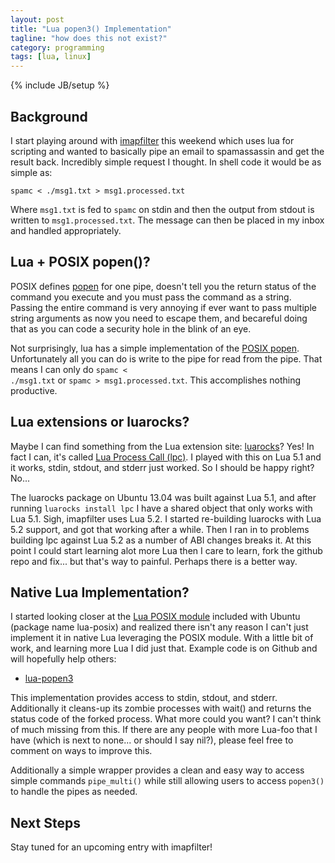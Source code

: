 ```yaml
---
layout: post
title: "Lua popen3() Implementation"
tagline: "how does this not exist?"
category: programming
tags: [lua, linux]
---
```

{% include JB/setup %}

Background
----------

I start playing around with [imapfilter](https://github.com/lefcha/imapfilter) this weekend which uses lua for scripting and wanted to basically pipe an email to spamassassin and get the result back.  Incredibly simple request I thought.  In shell code it would be as simple as:

	spamc < ./msg1.txt > msg1.processed.txt

Where <code>msg1.txt</code> is fed to <code>spamc</code> on stdin and then the output from stdout is written to <code>msg1.processed.txt</code>.  The message can then be placed in my inbox and handled appropriately.

Lua + POSIX popen()?
--------------------

POSIX defines [popen](http://pubs.opengroup.org/onlinepubs/009696899/functions/popen.html) for one pipe, doesn't tell you the return status of the command you execute and you must pass the command as a string.  Passing the entire command is very annoying if ever want to pass multiple string arguments as now you need to escape them, and becareful doing that as you can code a security hole in the blink of an eye.

Not surprisingly, lua has a simple implementation of the [POSIX popen](http://www.lua.org/manual/5.2/manual.html#pdf-io.popen).  Unfortunately all you can do is write to the pipe for read from the pipe.  That means I can only do <code>spamc &lt; ./msg1.txt</code> or <code>spamc &gt; msg1.processed.txt</code>.  This accomplishes nothing productive.

Lua extensions or luarocks?
---------------------------

Maybe I can find something from the Lua extension site: [luarocks](http://luarocks.org/)?  Yes! In fact I can, it's called [Lua Process Call (lpc)](https://github.com/LuaDist/lpc).  I played with this on Lua 5.1 and it works, stdin, stdout, and stderr just worked.  So I should be happy right? No...

The luarocks package on Ubuntu 13.04 was built against Lua 5.1, and after running <code>luarocks install lpc</code> I have a shared object that only works with Lua 5.1.  Sigh, imapfilter uses Lua 5.2.  I started re-building luarocks with Lua 5.2 support, and got that working after a while.  Then I ran in to problems building lpc against Lua 5.2 as a number of ABI changes breaks it.  At this point I could start learning alot more Lua then I care to learn, fork the github repo and fix... but that's way to painful.  Perhaps there is a better way.

Native Lua Implementation?
--------------------------

I started looking closer at the [Lua POSIX module](https://github.com/luaposix/luaposix) included with Ubuntu (package name lua-posix) and realized there isn't any reason I can't just implement it in native Lua leveraging the POSIX module.  With a little bit of work, and learning more Lua I did just that.  Example code is on Github and will hopefully help others:

* [lua-popen3](https://github.com/kylemanna/lua-popen3)

This implementation provides access to stdin, stdout, and stderr.  Additionally it cleans-up its zombie processes with wait() and returns the status code of the forked process.  What more could you want?  I can't think of much missing from this.  If there are any people with more Lua-foo that I have (which is next to none... or should I say nil?), please feel free to comment on ways to improve this.

Additionally a simple wrapper provides a clean and easy way to access simple commands <code>pipe_multi()</code> while still allowing users to access <code>popen3()</code> to handle the pipes as needed.

Next Steps
----------

Stay tuned for an upcoming entry with imapfilter!
